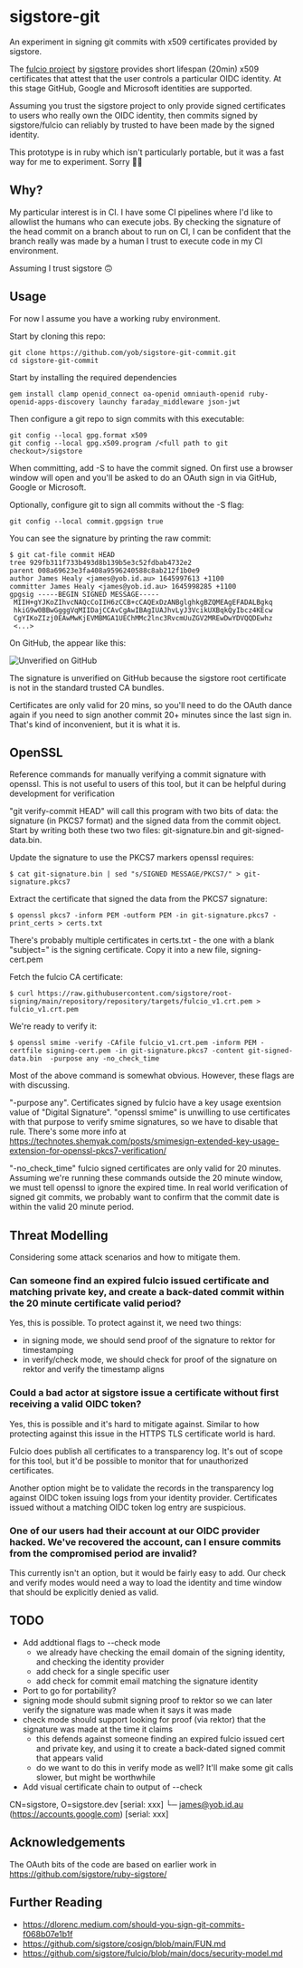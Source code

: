 # sigstore-git

An experiment in signing git commits with x509 certificates provided by sigstore.

The [fulcio project](https://github.com/sigstore/fulcio) by
[sigstore](https://www.sigstore.dev/) provides short lifespan (20min) x509
certificates that attest that the user controls a particular OIDC identity. At
this stage GitHub, Google and Microsoft identities are supported.

Assuming you trust the sigstore project to only provide signed certificates to users
who really own the OIDC identity, then commits signed by sigstore/fulcio can reliably
by trusted to have been made by the signed identity.

This prototype is in ruby which isn't particularly portable, but it was a fast way
for me to experiment. Sorry 🤷‍♂️

## Why?

My particular interest is in CI. I have some CI pipelines where I'd like to allowlist
the humans who can execute jobs. By checking the signature of the head commit
on a branch about to run on CI, I can be confident that the branch really was
made by a human I trust to execute code in my CI environment.

Assuming I trust sigstore 🙃

## Usage

For now I assume you have a working ruby environment.

Start by cloning this repo:

    git clone https://github.com/yob/sigstore-git-commit.git
    cd sigstore-git-commit

Start by installing the required dependencies

    gem install clamp openid_connect oa-openid omniauth-openid ruby-openid-apps-discovery launchy faraday_middleware json-jwt

Then configure a git repo to sign commits with this executable:

    git config --local gpg.format x509
    git config --local gpg.x509.program /<full path to git checkout>/sigstore

When committing, add -S to have the commit signed. On first use a browser window will open and you'll
be asked to do an OAuth sign in via GitHub, Google or Microsoft.

Optionally, configure git to sign all commits without the -S flag:

    git config --local commit.gpgsign true

You can see the signature by printing the raw commit:

    $ git cat-file commit HEAD
    tree 929fb311f733b493d8b139b5e3c52fdbab4732e2
    parent 008a69623e3fa408a9596240588c8ab212f1b0e9
    author James Healy <james@yob.id.au> 1645997613 +1100
    committer James Healy <james@yob.id.au> 1645998285 +1100
    gpgsig -----BEGIN SIGNED MESSAGE-----
     MIIH+gYJKoZIhvcNAQcCoIIH6zCCB+cCAQExDzANBglghkgBZQMEAgEFADALBgkq
     hkiG9w0BBwGgggVqMIIDajCCAvCgAwIBAgIUAJhvLyJ3VcikUXBqkQyIbcz4KEcw
     CgYIKoZIzj0EAwMwKjEVMBMGA1UEChMMc2lnc3RvcmUuZGV2MREwDwYDVQQDEwhz
     <...>

On GitHub, the appear like this:

![Unverified on GitHub](/images/github-unverified.png)

The signature is unverified on GitHub because the sigstore root certificate is not in the standard
trusted CA bundles.

Certificates are only valid for 20 mins, so you'll need to do the OAuth dance again if you
need to sign another commit 20+ minutes since the last sign in. That's kind of inconvenient, but
it is what it is.

## OpenSSL

Reference commands for manually verifying a commit signature with openssl. This is not useful to users of
this tool, but it can be helpful during development for verification

"git verify-commit HEAD" will call this program with two bits of data: the
signature (in PKCS7 format) and the signed data from the commit object. Start
by writing both these two two files: git-signature.bin and git-signed-data.bin.

Update the signature to use the PKCS7 markers openssl requires:

    $ cat git-signature.bin | sed "s/SIGNED MESSAGE/PKCS7/" > git-signature.pkcs7

Extract the certificate that signed the data from the PKCS7 signature:

    $ openssl pkcs7 -inform PEM -outform PEM -in git-signature.pkcs7 -print_certs > certs.txt

There's probably multiple certificates in certs.txt - the one with a blank
"subject=" is the signing certificate. Copy it into a new file,
signing-cert.pem

Fetch the fulcio CA certificate:

    $ curl https://raw.githubusercontent.com/sigstore/root-signing/main/repository/repository/targets/fulcio_v1.crt.pem > fulcio_v1.crt.pem

We're ready to verify it:

    $ openssl smime -verify -CAfile fulcio_v1.crt.pem -inform PEM -certfile signing-cert.pem -in git-signature.pkcs7 -content git-signed-data.bin  -purpose any -no_check_time

Most of the above command is somewhat obvious. However, these flags are with discussing.

"-purpose any". Certificates signed by fulcio have a key usage exentsion value
of "Digital Signature". "openssl smime" is unwilling to use certificates with
that purpose to verify smime signatures, so we have to disable that rule.
There's some more info at https://technotes.shemyak.com/posts/smimesign-extended-key-usage-extension-for-openssl-pkcs7-verification/

"-no_check_time" fulcio signed certificates are only valid for 20 minutes. Assuming we're running
these commands outside the 20 minute window, we must tell openssl to ignore the expired time. In
real world verification of signed git commits, we probably want to confirm that the commit date
is within the valid 20 minute period.

## Threat Modelling

Considering some attack scenarios and how to mitigate them.

### Can someone find an expired fulcio issued certificate and matching private key, and create a back-dated commit within the 20 minute certificate valid period?

Yes, this is possible. To protect against it, we need two things:

* in signing mode, we should send proof of the signature to rektor for timestamping
* in verify/check mode, we should check for proof of the signature on rektor and verify the timestamp aligns

### Could a bad actor at sigstore issue a certificate without first receiving a valid OIDC token?

Yes, this is possible and it's hard to mitigate against. Similar to how protecting against this issue in the HTTPS TLS certificate world is hard.

Fulcio does publish all certificates to a transparency log. It's out of scope for this tool, but it'd be possible to monitor that for unauthorized certificates.

Another option might be to validate the records in the transparency log against OIDC token issuing logs from your identity provider. Certificates issued without a matching OIDC token log entry are suspicious.

### One of our users had their account at our OIDC provider hacked. We've recovered the account, can I ensure commits from the compromised period are invalid?

This currently isn't an option, but it would be fairly easy to add. Our check and verify modes would need a way to load the identity and time window that should be explicitly denied as valid.

## TODO

* Add addtional flags to --check mode
  * we already have checking the email domain of the signing identity, and checking the identity provider
  * add check for a single specific user
  * add check for commit email matching the signature identity
* Port to go for portability?
* signing mode should submit signing proof to rektor so we can later verify the signature was made when it
  says it was made
* check mode should support looking for proof (via rektor) that the signature was made at the time it claims
  * this defends against someone finding an expired fulcio issued cert and private key, and using it to create
    a back-dated signed commit that appears valid
  * do we want to do this in verify mode as well? It'll make some git calls slower, but might be worthwhile
* Add visual certificate chain to output of --check

 CN=sigstore, O=sigstore.dev [serial: xxx]
   └─ james@yob.id.au (https://accounts.google.com) [serial: xxx]

## Acknowledgements

The OAuth bits of the code are based on earlier work in https://github.com/sigstore/ruby-sigstore/

## Further Reading

* https://dlorenc.medium.com/should-you-sign-git-commits-f068b07e1b1f
* https://github.com/sigstore/cosign/blob/main/FUN.md
* https://github.com/sigstore/fulcio/blob/main/docs/security-model.md
